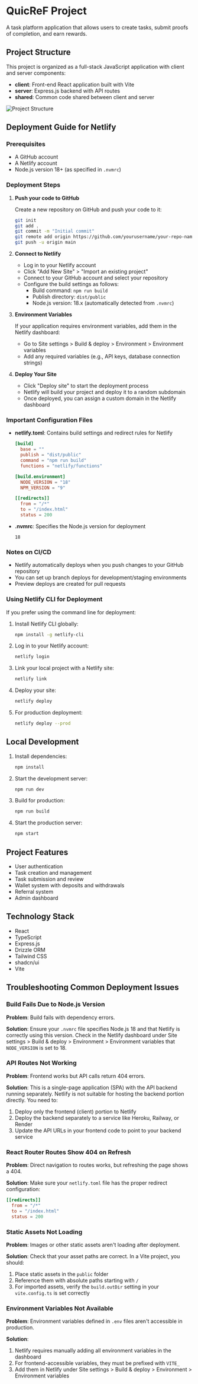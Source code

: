# QuicReF Project

A task platform application that allows users to create tasks, submit proofs of completion, and earn rewards.

## Project Structure

This project is organized as a full-stack JavaScript application with client and server components:

- **client**: Front-end React application built with Vite
- **server**: Express.js backend with API routes
- **shared**: Common code shared between client and server

![Project Structure](/project-structure.svg)

## Deployment Guide for Netlify

### Prerequisites

- A GitHub account
- A Netlify account
- Node.js version 18+ (as specified in `.nvmrc`)

### Deployment Steps

1. **Push your code to GitHub**

   Create a new repository on GitHub and push your code to it:

   ```bash
   git init
   git add .
   git commit -m "Initial commit"
   git remote add origin https://github.com/yourusername/your-repo-name.git
   git push -u origin main
   ```

2. **Connect to Netlify**

   - Log in to your Netlify account
   - Click "Add New Site" > "Import an existing project"
   - Connect to your GitHub account and select your repository
   - Configure the build settings as follows:
     - Build command: `npm run build`
     - Publish directory: `dist/public`
     - Node.js version: 18.x (automatically detected from `.nvmrc`)

3. **Environment Variables**

   If your application requires environment variables, add them in the Netlify dashboard:
   - Go to Site settings > Build & deploy > Environment > Environment variables
   - Add any required variables (e.g., API keys, database connection strings)

4. **Deploy Your Site**

   - Click "Deploy site" to start the deployment process
   - Netlify will build your project and deploy it to a random subdomain
   - Once deployed, you can assign a custom domain in the Netlify dashboard

### Important Configuration Files

- **netlify.toml**: Contains build settings and redirect rules for Netlify
  ```toml
  [build]
    base = ""
    publish = "dist/public"
    command = "npm run build"
    functions = "netlify/functions"

  [build.environment]
    NODE_VERSION = "18"
    NPM_VERSION = "9"

  [[redirects]]
    from = "/*"
    to = "/index.html"
    status = 200
  ```

- **.nvmrc**: Specifies the Node.js version for deployment
  ```
  18
  ```

### Notes on CI/CD

- Netlify automatically deploys when you push changes to your GitHub repository
- You can set up branch deploys for development/staging environments
- Preview deploys are created for pull requests

### Using Netlify CLI for Deployment

If you prefer using the command line for deployment:

1. Install Netlify CLI globally:
   ```bash
   npm install -g netlify-cli
   ```

2. Log in to your Netlify account:
   ```bash
   netlify login
   ```

3. Link your local project with a Netlify site:
   ```bash
   netlify link
   ```

4. Deploy your site:
   ```bash
   netlify deploy
   ```

5. For production deployment:
   ```bash
   netlify deploy --prod
   ```

## Local Development

1. Install dependencies:
   ```bash
   npm install
   ```

2. Start the development server:
   ```bash
   npm run dev
   ```

3. Build for production:
   ```bash
   npm run build
   ```

4. Start the production server:
   ```bash
   npm start
   ```

## Project Features

- User authentication
- Task creation and management
- Task submission and review
- Wallet system with deposits and withdrawals
- Referral system
- Admin dashboard

## Technology Stack

- React
- TypeScript
- Express.js
- Drizzle ORM
- Tailwind CSS
- shadcn/ui
- Vite

## Troubleshooting Common Deployment Issues

### Build Fails Due to Node.js Version

**Problem**: Build fails with dependency errors.

**Solution**: Ensure your `.nvmrc` file specifies Node.js 18 and that Netlify is correctly using this version. Check in the Netlify dashboard under Site settings > Build & deploy > Environment > Environment variables that `NODE_VERSION` is set to 18.

### API Routes Not Working

**Problem**: Frontend works but API calls return 404 errors.

**Solution**: This is a single-page application (SPA) with the API backend running separately. Netlify is not suitable for hosting the backend portion directly. You need to:

1. Deploy only the frontend (client) portion to Netlify
2. Deploy the backend separately to a service like Heroku, Railway, or Render
3. Update the API URLs in your frontend code to point to your backend service

### React Router Routes Show 404 on Refresh

**Problem**: Direct navigation to routes works, but refreshing the page shows a 404.

**Solution**: Make sure your `netlify.toml` file has the proper redirect configuration:

```toml
[[redirects]]
  from = "/*"
  to = "/index.html"
  status = 200
```

### Static Assets Not Loading

**Problem**: Images or other static assets aren't loading after deployment.

**Solution**: Check that your asset paths are correct. In a Vite project, you should:

1. Place static assets in the `public` folder
2. Reference them with absolute paths starting with `/`
3. For imported assets, verify the `build.outDir` setting in your `vite.config.ts` is set correctly

### Environment Variables Not Available

**Problem**: Environment variables defined in `.env` files aren't accessible in production.

**Solution**: 
1. Netlify requires manually adding all environment variables in the dashboard
2. For frontend-accessible variables, they must be prefixed with `VITE_` 
3. Add them in Netlify under Site settings > Build & deploy > Environment > Environment variables